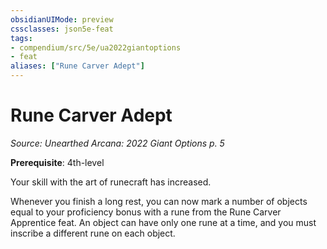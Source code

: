 ```yaml
---
obsidianUIMode: preview
cssclasses: json5e-feat
tags:
- compendium/src/5e/ua2022giantoptions
- feat
aliases: ["Rune Carver Adept"]
---
```

# Rune Carver Adept
*Source: Unearthed Arcana: 2022 Giant Options p. 5*  

**Prerequisite**: 4th-level

Your skill with the art of runecraft has increased.

Whenever you finish a long rest, you can now mark a number of objects equal to your proficiency bonus with a rune from the Rune Carver Apprentice feat. An object can have only one rune at a time, and you must inscribe a different rune on each object.